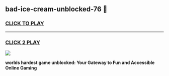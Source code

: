 
## bad-ice-cream-unblocked-76 👋
<h3>
<a href="https://premium.freeplayer.one?title=bad-ice-cream-unblocked-76&ref=14F">CLICK TO PLAY</a></h3>
<hr>

<h3>
<a href="https://premium.freeplayer.one?title=bad-ice-cream-unblocked-76&ref=14F">CLICK 2 PLAY</a>
  
</h3>

<a href="https://premium.freeplayer.one?title=bad-ice-cream-unblocked-76&ref=12F/"><img src="https://clearcache.store/games.png"></a>


**worlds hardest game unblocked: Your Gateway to Fun and Accessible Online Gaming**
